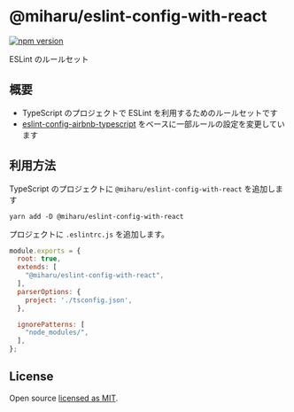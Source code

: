 # @miharu/eslint-config-with-react

[![npm version](https://badge.fury.io/js/%40miharu%2Feslint-config-with-react.svg)](https://badge.fury.io/js/%40miharu%2Feslint-config-with-react)

ESLint のルールセット

## 概要

+ TypeScript のプロジェクトで ESLint を利用するためのルールセットです
+ [eslint-config-airbnb-typescript](https://www.npmjs.com/package/eslint-config-airbnb-typescript) をベースに一部ルールの設定を変更しています


## 利用方法

TypeScript のプロジェクトに `@miharu/eslint-config-with-react` を追加します

```
yarn add -D @miharu/eslint-config-with-react
```

プロジェクトに `.eslintrc.js` を追加します。

```js
module.exports = {
  root: true,
  extends: [
    "@miharu/eslint-config-with-react",
  ],
  parserOptions: {
    project: './tsconfig.json',
  },

  ignorePatterns: [
    "node_modules/",
  ],
};
```


## License

Open source [licensed as MIT](https://github.com/MiharuCommunications/eslint-config-with-react/blob/master/LICENSE).
